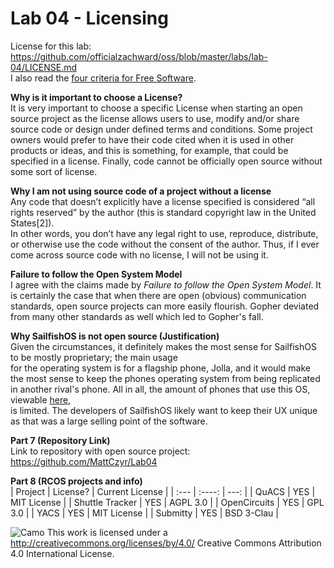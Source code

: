 # Lab 04 - Licensing

License for this lab: https://github.com/officialzachward/oss/blob/master/labs/lab-04/LICENSE.md  
I also read the [four criteria for Free Software](http://www.gnu.org/philosophy/free-sw.html).

**Why is it important to choose a License?**  
It is very important to choose a specific License when starting an open source project as the license
allows users to use, modify and/or share source code or design under defined terms and conditions. Some project
owners would prefer to have their code cited when it is used in other products or ideas, and this is something,
for example, that could be specified in a license. Finally, code cannot be officially open source without
some sort of license.  

**Why I am not using source code of a project without a license**  
Any code that doesn’t explicitly have a license specified is considered “all rights reserved” by the author (this is standard copyright law in the United States[2]).  
In other words, you don’t have any legal right to use, reproduce, distribute, or otherwise use the code without the consent of the author. Thus, if I ever come across
source code with no license, I will not be using it.  

**Failure to follow the Open System Model**  
I agree with the claims made by *Failure to follow the Open System Model*. It is certainly the case that when there are open (obvious)
communication standards, open source projects can more easily flourish. Gopher deviated from many other standards as well which
led to Gopher's fall.

**Why SailfishOS is not open source (Justification)**  
Given the circumstances, it definitely makes the most sense for SailfishOS to be mostly proprietary; the main usage  
for the operating system is for a flagship phone, Jolla, and it would make the most sense to keep the phones operating
system from being replicated in another rival's phone. All in all, the amount of phones that use this OS, viewable [here](https://jolla-devices.com/sailfish_devices/),  
is limited. The developers of SailfishOS likely want to keep their UX unique as that was a large selling point of the software.


**Part 7 (Repository Link)**  
Link to repository with open source project: https://github.com/MattCzyr/Lab04

**Part 8 (RCOS projects and info)**  
| Project         | License?    | Current License  |
| :---            |    :----:   |             ---: |
| QuACS           | YES         | MIT License      |
| Shuttle Tracker | YES         | AGPL 3.0         |
| OpenCircuits    | YES         | GPL 3.0          |
| YACS            | YES         | MIT License      |
| Submitty        | YES         | BSD 3-Clau       |









![Camo](https://camo.githubusercontent.com/72af7c8e70a45c471163e803748d0338b3b2b52f6b040804e549e4163de72a58/68747470733a2f2f692e6372656174697665636f6d6d6f6e732e6f72672f6c2f62792f342e302f38387833312e706e67) This work is licensed under a http://creativecommons.org/licenses/by/4.0/ Creative Commons Attribution 4.0 International License.
